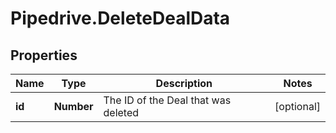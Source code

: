 # Pipedrive.DeleteDealData

## Properties

Name | Type | Description | Notes
------------ | ------------- | ------------- | -------------
**id** | **Number** | The ID of the Deal that was deleted | [optional] 


